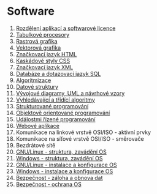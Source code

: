 # Software

1. [Rozdělení aplikací a softwarové licence](licence.md)
1. [Tabulkové procesory](tabulkove-procesory.md)
1. [Rastrová grafika](rastrova-grafika.md)
1. [Vektorová grafika](vektorova-grafika.md)
1. [Značkovací jazyk HTML](html.md)
1. [Kaskádové styly CSS](css.md)
1. [Značkovací jazyk XML](xml.md)
1. [Databáze a dotazovací jazyk SQL](databaze.md)
1. [Algoritmizace](algoritmizace.md)
1. [Datové struktury](datove-struktury.md)
1. [Vývojové diagramy, UML a návrhové vzory](vyvojove-diagramy.md)
1. [Vyhledávající a třídící algoritmy](vyhledavaci-a-tridici-algoritmy.md)
1. [Strukturované programování](strukturovane-programovani.md)
1. [Objektově orientované programování](objektove-orientovane-programovani.md)
1. [Událostmi řízené programování](udalostmi-rizene-programovani.md)
1. [Webové aplikace](webove-aplikace.md)
1. Komunikace na linkové vrstvě OSI/ISO - aktivní prvky
1. Komunikace na síťové vrstvě OSI/ISO - směrovače
1. Bezdrátové sítě
1. [GNU/Linux - struktura, zavádění OS](linux_struktura-a-zavadeni-os.md)
1. [Windows - struktura, zavádění OS](windows_struktura-a-zavadeni-os.md)
1. [GNU/Linux - instalace a konfigurace OS](linux_instalace-a-konfigurace-os.md)
1. [Windows - instalace a konfigurace OS](windows_instalace-a-konfigurace-os.md)
1. [Bezpečnost - záloha a obnova dat](bezpecnost_zaloha-a-obnova-dat.md)
1. [Bezpečnost - ochrana OS](bezpecnost_ochrana-os.md)
